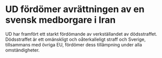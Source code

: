 # UD fördömer avrättningen av en svensk medborgare i Iran

UD har framfört ett starkt fördömande av verkställandet av dödsstraffet. Dödsstraffet är ett omänskligt och oåterkalleligt straff och Sverige, tillsammans med övriga EU, fördömer dess tillämpning under alla omständigheter.
